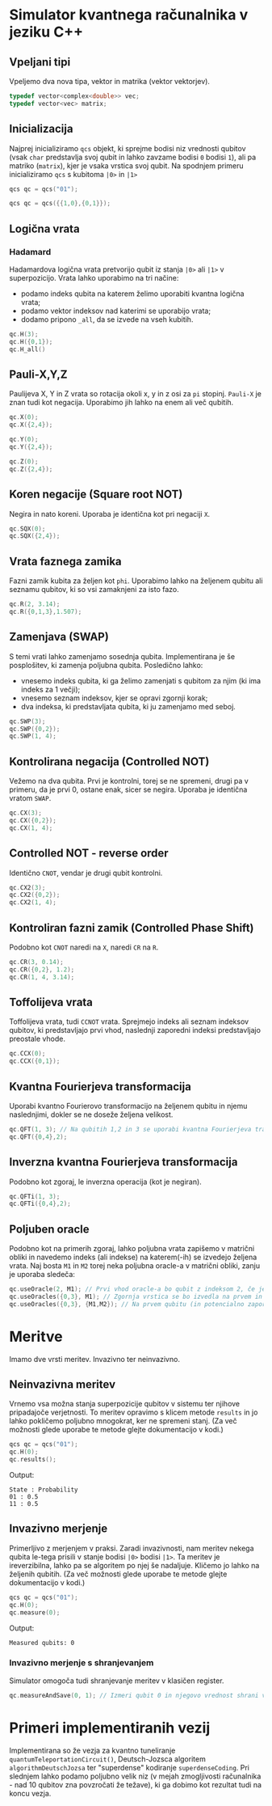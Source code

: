 # Simulator kvantnega računalnika v jeziku C++

## Vpeljani tipi

Vpeljemo dva nova tipa, vektor in matrika (vektor vektorjev).

```cpp
typedef vector<complex<double>> vec;
typedef vector<vec> matrix;
```

## Inicializacija

Najprej inicializiramo `qcs` objekt, ki sprejme bodisi niz vrednosti qubitov (vsak `char` predstavlja svoj qubit in lahko zavzame bodisi `0` bodisi `1`), ali pa matriko (`matrix`), kjer je vsaka vrstica svoj qubit. Na spodnjem primeru inicializiramo `qcs` s kubitoma `|0>` in `|1>`

```cpp
qcs qc = qcs("01");
```

```cpp
qcs qc = qcs({{1,0},{0,1}});
```

## Logična vrata

### Hadamard
Hadamardova logična vrata pretvorijo qubit iz stanja `|0>` ali `|1>` v superpozicijo. Vrata lahko uporabimo na tri načine:
* podamo indeks qubita na katerem želimo uporabiti kvantna logična vrata;
* podamo vektor indeksov nad katerimi se uporabijo vrata;
* dodamo pripono `_all`, da se izvede na vseh kubitih.

```cpp
qc.H(3);
qc.H({0,1});
qc.H_all()
```

## Pauli-X,Y,Z
Paulijeva X, Y in Z vrata so rotacija okoli x, y in z osi za `pi` stopinj. `Pauli-X` je znan tudi kot negacija. Uporabimo jih lahko na enem ali več qubitih.

```cpp
qc.X(0);
qc.X({2,4});
```

```cpp
qc.Y(0);
qc.Y({2,4});
```

```cpp
qc.Z(0);
qc.Z({2,4});
```

## Koren negacije (Square root NOT)
Negira in nato koreni. Uporaba je identična kot pri negaciji `X`.
```cpp
qc.SQX(0);
qc.SQX({2,4});
```

## Vrata faznega zamika
Fazni zamik kubita za željen kot `phi`. Uporabimo lahko na željenem qubitu ali seznamu qubitov, ki so vsi zamaknjeni za isto fazo.

```cpp
qc.R(2, 3.14);
qc.R({0,1,3},1.507);
```

## Zamenjava (SWAP)
S temi vrati lahko zamenjamo sosednja qubita. Implementirana je še posplošitev, ki zamenja poljubna qubita. Posledično lahko:
* vnesemo indeks qubita, ki ga želimo zamenjati s qubitom za njim (ki ima indeks za 1 večji);
* vnesemo seznam indeksov, kjer se opravi zgornji korak;
* dva indeksa, ki predstavljata qubita, ki ju zamenjamo med seboj.

```cpp
qc.SWP(3);
qc.SWP({0,2});
qc.SWP(1, 4);
```

## Kontrolirana negacija (Controlled NOT)
Vežemo na dva qubita. Prvi je kontrolni, torej se ne spremeni, drugi pa v primeru, da je prvi 0, ostane enak, sicer se negira. Uporaba je identična vratom `SWAP`.

```cpp
qc.CX(3);
qc.CX({0,2});
qc.CX(1, 4);
```

## Controlled NOT - reverse order
Identično `CNOT`, vendar je drugi qubit kontrolni.

```cpp
qc.CX2(3);
qc.CX2({0,2});
qc.CX2(1, 4);
```

## Kontroliran fazni zamik (Controlled Phase Shift)
Podobno kot `CNOT` naredi na `X`, naredi `CR` na `R`.
```cpp
qc.CR(3, 0.14);
qc.CR({0,2}, 1.2);
qc.CR(1, 4, 3.14);
```
## Toffolijeva vrata
Toffolijeva vrata, tudi `CCNOT` vrata. Sprejmejo indeks ali seznam indeksov qubitov, ki predstavljajo prvi vhod, naslednji zaporedni indeksi predstavljajo preostale vhode.

```cpp
qc.CCX(0);
qc.CCX({0,1});
```

## Kvantna Fourierjeva transformacija
Uporabi kvantno Fourierovo transformacijo na željenem qubitu in njemu naslednjimi, dokler se ne doseže željena velikost.

```cpp
qc.QFT(1, 3); // Na qubitih 1,2 in 3 se uporabi kvantna Fourierjeva transformacija
qc.QFT({0,4},2);
```

## Inverzna kvantna Fourierjeva transformacija
Podobno kot zgoraj, le inverzna operacija (kot je negiran).
```cpp
qc.QFTi(1, 3);
qc.QFTi({0,4},2);
```

## Poljuben oracle
Podobno kot na primerih zgoraj, lahko poljubna vrata zapišemo v matrični obliki in navedemo indeks (ali indekse) na katerem(-ih) se izvedejo željena vrata. Naj bosta `M1` in `M2` torej neka poljubna oracle-a v matrični obliki, zanju je uporaba sledeča:

```cpp
qc.useOracle(2, M1); // Prvi vhod oracle-a bo qubit z indeksom 2, če je vhodov več, bodo to zaporedno naslednji qubiti
qc.useOracles({0,3}, M1); // Zgornja vrstica se bo izvedla na prvem in četrtem qubitu
qc.useOracles({0,3}, {M1,M2}); // Na prvem qubitu (in potencialno zaporednih naslednjih) se izvede oracle M1, na četrtem (...) pa oracle M2
```

# Meritve
Imamo dve vrsti meritev. Invazivno ter neinvazivno.

## Neinvazivna meritev
Vrnemo vsa možna stanja superpozicije qubitov v sistemu ter njihove pripadajoče verjetnosti. To meritev opravimo s klicem metode `results` in jo lahko pokličemo poljubno mnogokrat, ker ne spremeni stanj. (Za več možnosti glede uporabe te metode glejte dokumentacijo v kodi.)

```cpp
qcs qc = qcs("01");
qc.H(0);
qc.results();
```
Output:
```shell
State : Probability
01 : 0.5
11 : 0.5
```

## Invazivno merjenje
Primerljivo z merjenjem v praksi. Zaradi invazivnosti, nam meritev nekega qubita le-tega prisili v stanje bodisi `|0>` bodisi `|1>`. Ta meritev je ireverzibilna, lahko pa se algoritem po njej še nadaljuje. Kličemo jo lahko na željenih qubitih. (Za več možnosti glede uporabe te metode glejte dokumentacijo v kodi.)

```cpp
qcs qc = qcs("01");
qc.H(0);
qc.measure(0);
```
Output:
```shell
Measured qubits: 0
```

### Invazivno merjenje s shranjevanjem
Simulator omogoča tudi shranjevanje meritev v klasičen register.

```cpp
qc.measureAndSave(0, 1); // Izmeri qubit 0 in njegovo vrednost shrani v register 1
```

# Primeri implementiranih vezij
Implementirana so že vezja za kvantno tuneliranje `quantumTeleportationCircuit()`, Deutsch-Jozsca algoritem `algorithmDeutschJozsa` ter "superdense" kodiranje `superdenseCoding`. Pri slednjem lahko podamo poljubno velik niz (v mejah zmogljivosti računalnika - nad 10 qubitov zna povzročati že težave), ki ga dobimo kot rezultat tudi na koncu vezja.
